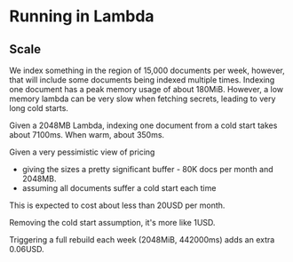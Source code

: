# Running in Lambda

## Scale

We index something in the region of 15,000 documents per week, however, that will include
some documents being indexed multiple times.
Indexing one document has a peak memory usage of about 180MiB.  However, a low 
memory lambda can be very slow when fetching secrets, leading to very long cold starts.

Given a 2048MB Lambda, indexing one document from a cold start takes about 7100ms. 
When warm, about 350ms.

Given a very pessimistic view of pricing 
- giving the sizes a pretty significant buffer - 80K docs per month and 2048MB.
- assuming all documents suffer a cold start each time

This is expected to cost about less than 20USD per month.

Removing the cold start assumption, it's more like 1USD.

Triggering a full rebuild each week (2048MiB,  442000ms) adds an extra 0.06USD.



